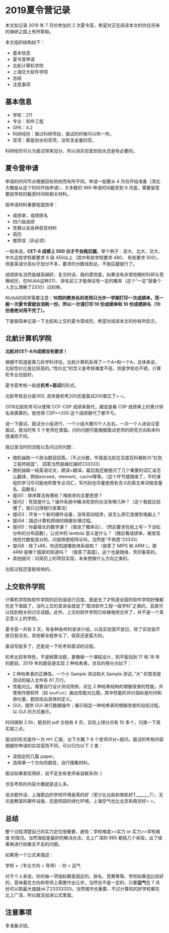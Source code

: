 # 2019夏令营记录
本文拟记录 2019 年 7 月份参加的 2 次夏令营，希望对正在阅读本文的你在将来的保研之路上有所帮助。

本文组织结构如下：
+ 基本信息
+ 夏令营申请
+ 北航计算机学院
+ 上海交大软件学院
+ 总结
+ 注意事项

## 基本信息
+ 学校：211
+ 专业：软件工程
+ GPA：4.2
+ 科研经历：做过科研项目，面试的时候可以吹一吹。
+ 奖项：都是划水的奖项，没有含金量的奖。

科研经历可以为面试带来加分，所以进实验室划划水还是有必要的。

## 夏令营申请
申请的时间节点根据目标院校而有所不同，申请一般要从 4 月份开始准备（清北大概是从这个时间开始申请），大多数的 985 申请时间截至到 6 月底，需要留意要投学校的截至时间和相关材料。


按申请材料重要程度排序：
+ 成绩单，成绩排名
+ 四六级成绩
+ 竞赛以及各种获奖材料
+ 简历
+ 推荐信（非必须）

一般来说，**CET-6 成绩上 500 分才不会拖后腿**。举个例子：浙大、北大、交大、中大这些学校都要求 6 级 450以上（其中有些学校要求 480， 有些要求 500）。但是英语分高似乎加分不多，要求的分数线到达，不拖后腿就行了。

成绩排名当然是越高越好，复交的话，我的感觉是，如果没有非常抢眼的科研与竞赛经历，在NUAA这种211， 排名前三才能保证有一定的概率（这个“一定”就看个人怎么理解了2333）过初审。

NUAA的同学需要注意：**16院的教务处的老师只允许一学期打印一次成绩单，而一般一次夏令营就会消耗一份，所以一次请打印 10 份成绩单和 10 份成绩排名（10份是绝对用不完了）。**

下面我简单记录一下北航和上交的夏令营经历，希望对阅读本文的你有所启示。

## 北航计算机学院
**北航对CET-4/6成绩没有要求！**

根据不知道是第几轮学科评估，北航计算机系得了一个A+和一个A，总体来说，北航性价比是比较高的。”性价比“的含义是考核难度不高，但是学校也不错，计算机专业也挺好。

夏令营考核一般是**机考+面试**的形式。

北航考核总分是300, 具体是机考200还是面试200我忘了= =。

2019北航机考可以使用 CCF-CSP 成绩来替代，据说是看 CSP 成绩单上的累计排名来换算的。我觉得 CSP>=200 这个成绩替代了都不亏。

说一下面试，面试分小组进行，一个小组大概10个人左右。一次一个人进会议室面试，我当时有 5 个老师在里面。问的问题可能根据面试老师的研究方向和本科授课而不同。

我记录当时的流程以及问过的问题：
+ 随机抽取一个政治题目回答。（不占分数，毕竟是北航在百度百科被称为”红色工程师摇篮“， 回答当然是越红越好233333）
+ 随机抽取一段英语论文，朗读+翻译。最后我还被提问了几个重要的词汇该怎么翻译，例如exceed，element，cache等等。（这个环节就随缘了，平时课程的学习尽可能地积累专业词汇，写代码也尽量使用有含义的英文单词做变量名、函数名）
+ 提问1：排序算法有哪些？堆排序的主要思想？
+ 提问2：死锁是什么？操作系统中解决死锁的办法有哪几种？（这个我就比较懵了，我只记得银行家算法）
+ 提问3：开发一个新的硬件设备，没有驱动程序，该怎么把它连接到电脑上？
+ 提问4：描述计算机网络的拥塞处理过程。
+ 提问5：你最擅长的数学课？（我说了概率论），（然后要求在纸上写一下泊松分布的分布函数），公式中的 lambda 意义是什么？（随后看成绩单，被发现线性代数挺高分的，问我熟悉矩阵论吗，当然是”不熟悉“23333）
+ 提问6：除了x86，你还知道哪些体系结构？（我答了 MIPS 和 ARM ）。那 ARM 是哪个国家的知道吗？ （我答了英国）。这个也是随缘，凭印象答的。
+ 其他提问：问简历上的项目实现，未来想做什么方向之类的。

北航过程还是挺愉快的。


## 上交软件学院

计算机学院和软件学院的区别请自行百度。我是去了才知道全国的软件学院好像都在走下坡路了，当时上交的宣讲会就说了“取消软件工程一级学科”之类的，百度可以找到相关的讨论话题。此外，上交的软件学院已经被电院合并了，并不是一个真正意义上的学院。

夏令营一共有 5 天，有各种各样的宣讲介绍，以及实验室开放日，除了实验室开放日我没去，其他都全程参与了，收获还是蛮大的。

废话写挺多了，还是说一下机考和面试的过程。

机考比较有特色，不是刷算法题，更像做一个课程设计，知乎能找到 17 和 18 年的题目。2019 年的题目是实现 2 种哈希表，涉及的得分点如下：
+ 2 种哈希表的正确性。一个小 Sample 测试和大 Sample 测试，”大“ 的意思是测试的输入文件有 61 万行。
+ 性能对比。需要自行设计测试用例，对比 2 种哈希结构的增删改查的性能，并使用作图软件（如 `GnuPlot`）画出性能对比图，其中性能的评价指标是时间和吞吐量，题目给出具体的定义。
+ GUI。提供 GUI 进行数据操作；展示指定一种哈希表的增删改查的动态过程，以 GUI 的方式展示。

时间限制 2.5h，题目的 pdf 文档有 8 页，实际上得分点有 10 多个，归类一下其实就三点。

面试的形式是作一次 `PPT` 汇报，台下大概 7-8 个老师评分+提问。面试的考核内容根据你申请的实验室而不同，可以归为以下 2 类：
+ 读指定的几篇 paper。
+ 选择某一个方向的题目，自行搜集材料。


面试如果表现得好，说不定会有老师亲自联系你: )

涉及考核的内容大概就是这么多。

说点题外话，上海那边的学校环境是真的好（至少比北航和南航好T_______T），无论是教室的硬件设施，还是校园的绿化环境。上海空气也比北京和南京好= =。

## 总结
整个过程清楚自己的实力定位很重要，避免：学校难度>>实力 or 实力>>学校难度 的情况。当然海投是最好的解决办法，北上广深的 985 都挑几个来投，出了结果再进行权衡去不去的问题。

如果用一个公式来描述：

学校 ×（专业方向 + 导师）-  你 <  运气

对于个人来说，你的每一项指标都是固定的，排名、竞赛等等。学校如果选比较好的，意味着在方向和导师上需要作出让步。当然也不是一定的，只要**运气**在 7 月份可以取最大值就ok了23333333。当然城市也重要，不过计算机的好学校都在北上广深，所以就没加进公式里面。

## 注意事项
多准备点钱。
